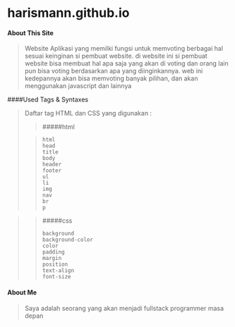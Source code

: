 # harismann.github.io

#### About This Site

> Website Aplikasi yang memilki fungsi untuk memvoting berbagai hal sesuai keinginan si pembuat website. di website ini si pembuat website bisa membuat hal apa saja yang akan di voting dan orang lain pun bisa voting berdasarkan apa yang diinginkannya. web ini kedepannya akan bisa memvoting banyak pilihan, dan akan menggunakan javascript dan lainnya

####Used Tags & Syntaxes

>Daftar tag HTML dan CSS yang digunakan :
>
>> #####html
>
>> ```
>> html
>> head
>> title
>> body
>> header
>> footer
>> ul
>> li
>> img
>> nav
>> br
>> p
>> ```

> > #####css
> >
> > ```
> > background
> > background-color
> > color
> > padding
> > margin
> > position
> > text-align
> > font-size
> > ```

#### About Me
> Saya adalah seorang yang akan menjadi fullstack programmer masa depan
